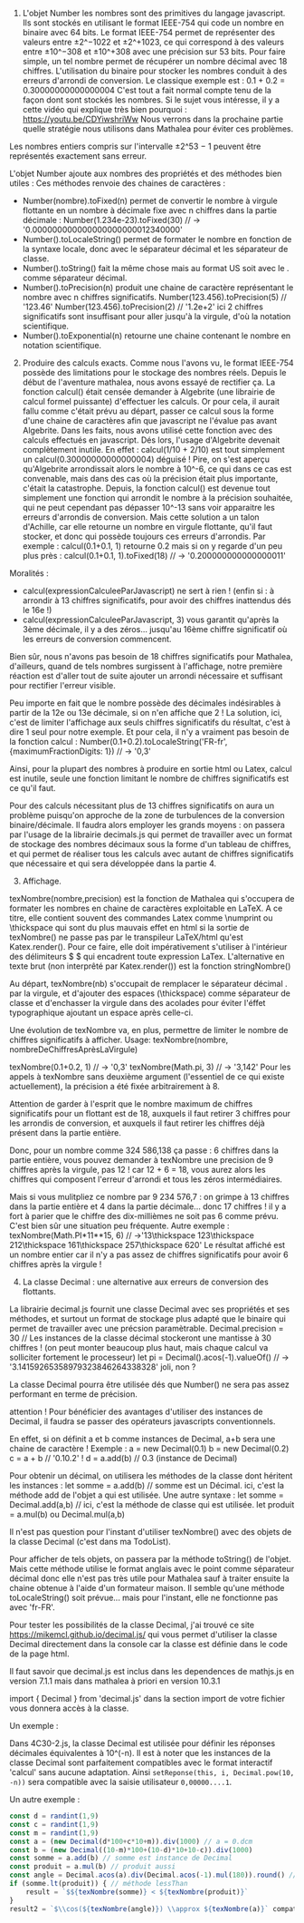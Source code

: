 1. L'objet Number
les nombres sont des primitives du langage javascript. Ils sont stockés en utilisant le format IEEE-754 qui code un nombre en binaire avec 64 bits.
Le format IEEE-754 permet de représenter des valeurs entre ±2^−1022 et ±2^+1023, ce qui correspond à des valeurs entre ±10^−308 et ±10^+308 avec une précision sur 53 bits.
Pour faire simple, un tel nombre permet de récupérer un nombre décimal avec 18 chiffres.
L'utilisation du binaire pour stocker les nombres conduit à des erreurs d'arrondi de conversion.
Le classique exemple est : 0.1 + 0.2 = 0.30000000000000004
C'est tout a fait normal compte tenu de la façon dont sont stockés les nombres. Si le sujet vous intéresse, il y a cette vidéo qui explique très bien pourquoi : https://youtu.be/CDYiwshriWw
Nous verrons dans la prochaine partie quelle stratégie nous utilisons dans Mathalea pour éviter ces problèmes.

Les nombres entiers compris sur l'intervalle ±2^53 − 1 peuvent être représentés exactement sans erreur.

L'objet Number ajoute aux nombres des propriétés et des méthodes bien utiles :
Ces méthodes renvoie des chaines de caractères :
- Number(nombre).toFixed(n) permet de convertir le nombre à virgule flottante en un nombre à décimale fixe avec n chiffres dans la partie décimale :
Number(1.234e-23).toFixed(30) // -> '0.000000000000000000000012340000'
- Number().toLocaleString() permet de formater le nombre en fonction de la syntaxe locale, donc avec le séparateur décimal et les séparateur de classe.
- Number().toString() fait la même chose mais au format US soit avec le . comme séparateur décimal.
- Number().toPrecision(n) produit une chaine de caractère représentant le nombre avec n chiffres significatifs.
Number(123.456).toPrecision(5) // '123.46'
Number(123.456).toPrecision(2) // '1.2e+2' ici 2 chiffres significatifs sont insuffisant pour aller jusqu'à la virgule, d'où la notation scientifique.
- Number().toExponential(n) retourne une chaine contenant le nombre en notation scientifique.

2. Produire des calculs exacts.
Comme nous l'avons vu, le format IEEE-754 possède des limitations pour le stockage des nombres réels.
Depuis le début de l'aventure mathalea, nous avons essayé de rectifier ça.
La fonction calcul() était censée demander à Algebrite (une librairie de calcul formel puissante) d'effectuer les calculs. Or pour cela, il aurait fallu comme c'était prévu au départ, passer ce calcul sous la forme d'une chaine de caractères afin que javascript ne l'évalue pas avant Algebrite.
Dans les faits, nous avons utilisé cette fonction avec des calculs effectués en javascript. Dés lors, l'usage d'Algebrite devenait complètement inutile.
En effet : calcul(1/10 + 2/10) est tout simplement un calcul(0.30000000000000004) déguisé !
Pire, on s'est aperçu qu'Algebrite arrondissait alors le nombre à 10^-6, ce qui dans ce cas est convenable, mais dans des cas où la précision était plus importante, c'était la catastrophe.
Depuis, la fonction calcul() est devenue tout simplement une fonction qui arrondit le nombre à la précision souhaitée, qui ne peut cependant pas dépasser 10^-13 sans voir apparaitre les erreurs d'arrondis de conversion.
Mais cette solution a un talon d'Achille, car elle retourne un nombre en virgule flottante, qu'il faut stocker, et donc qui possède toujours ces erreurs d'arrondis.
Par exemple : calcul(0.1+0.1, 1) retourne 0.2 mais si on y regarde d'un peu plus près :
calcul(0.1+0.1, 1).toFixed(18) // -> '0.200000000000000011'

Moralités :
- calcul(expressionCalculeeParJavascript) ne sert à rien ! (enfin si : à arrondir à 13 chiffres significatifs, pour avoir des chiffres inattendus dés le 16e !)
- calcul(expressionCalculeeParJavascript, 3) vous garantit qu'après la 3ème décimale, il y a des zéros... jusqu'au 16ème chiffre significatif où les erreurs de conversion commencent.

Bien sûr, nous n'avons pas besoin de 18 chiffres significatifs pour Mathalea, d'ailleurs, quand de tels nombres surgissent à l'affichage, notre première réaction est d'aller tout de suite ajouter un arrondi nécessaire et suffisant pour rectifier l'erreur visible.

Peu importe en fait que le nombre possède des décimales indésirables à partir de la 12e ou 13e décimale, si on n'en affiche que 2 !
La solution, ici, c'est de limiter l'affichage aux seuls chiffres significatifs du résultat, c'est à dire 1 seul pour notre exemple.
Et pour cela, il n'y a vraiment pas besoin de la fonction calcul :
Number(0.1+0.2).toLocaleString('FR-fr', {maximumFractionDigits: 1}) // -> '0,3'

Ainsi, pour la plupart des nombres à produire en sortie html ou Latex, calcul est inutile, seule une fonction limitant le nombre de chiffres significatifs est ce qu'il faut.

Pour des calculs nécessitant plus de 13 chiffres significatifs on aura un problème puisqu'on approche de la zone de turbulences de la conversion binaire/décimale.
Il faudra alors employer les grands moyens : on passera par l'usage de la librairie decimals.js qui permet de travailler avec un format de stockage des nombres décimaux sous la forme d'un tableau de chiffres, et qui permet de réaliser tous les calculs avec autant de chiffres significatifs que nécessaire et qui sera développée dans la partie 4.

3. Affichage.

texNombre(nombre,precision) est la fonction de Mathalea qui s'occupera de formater les nombres en chaine de caractères exploitable en LaTeX. A ce titre, elle contient souvent des commandes Latex comme \numprint ou \thickspace qui sont du plus mauvais effet en html si la sortie de texNombre() ne passe pas par le transpileur LaTeX/html qu'est Katex.render(). Pour ce faire, elle doit impérativement s'utiliser à l'intérieur des délimiteurs $  $ qui encadrent toute expression LaTex.
L'alternative en texte brut (non interprêté par Katex.render()) est la fonction stringNombre()

Au départ, texNombre(nb) s'occupait de remplacer le séparateur décimal . par la virgule, et d'ajouter des espaces (\thickspace) comme séparateur de classe et d'enchasser la virgule dans des acolades pour éviter l'éffet typographique ajoutant un espace après celle-ci.

Une évolution de texNombre va, en plus, permettre de limiter le nombre de chiffres significatifs à afficher.
Usage: texNombre(nombre, nombreDeChiffresAprèsLaVirgule)

texNombre(0.1+0.2, 1) // -> '0,3'
texNombre(Math.pi, 3) // -> '3,142'
Pour les appels à texNombre sans deuxième argument (l'essentiel de ce qui existe actuellement), la précision a été fixée arbitrairement à 8.

Attention de garder à l'esprit que le nombre maximum de chiffres significatifs pour un flottant est de 18, auxquels il faut retirer 3 chiffres pour les arrondis de conversion, et auxquels il faut retirer les chiffres déjà présent dans la partie entière.

Donc, pour un nombre comme 324 586,138 ça passe : 6 chiffres dans la partie entière, vous pouvez demander à texNombre une precision de 9 chiffres après la virgule, pas 12 ! car 12 + 6 = 18, vous aurez alors les chiffres qui composent l'erreur d'arrondi et tous les zéros intermédiaires.

Mais si vous mulitpliez ce nombre par 9 234 576,7 : on grimpe à 13 chiffres dans la partie entière et 4 dans la partie décimale... donc 17 chiffres ! il y a fort à parier que le chiffre des dix-millièmes ne soit pas 6 comme prévu.
C'est bien sûr une situation peu fréquente.
Autre exemple :
texNombre(Math.PI*11**15, 6) // ->'13\\thickspace 123\\thickspace 212\\thickspace 161\\thickspace 257\\thickspace 620' 
Le résultat affiché est un nombre entier car il n'y a pas assez de chiffres significatifs pour avoir 6 chiffres après la virgule !

4. La classe Decimal : une alternative aux erreurs de conversion des flottants.

La librairie decimal.js fournit une classe Decimal avec ses propriétés et ses méthodes, et surtout un format de stockage plus adapté que le binaire qui permet de travailler avec une précsion paramètrable.
Decimal.precision = 30 // Les instances de la classe décimal stockeront une mantisse à 30 chiffres ! (on peut monter beaucoup plus haut, mais chaque calcul va solliciter fortement le processeur)
let pi = Decimal().acos(-1).valueOf() // -> '3.14159265358979323846264338328' joli, non ?

La classe Decimal pourra être utilisée dés que Number() ne sera pas assez performant en terme de précision.

attention ! Pour bénéficier des avantages d'utiliser des instances de Decimal, il faudra se passer des opérateurs javascripts conventionnels.

En effet, si on définit a et b comme instances de Decimal, a+b sera une chaine de caractère !
Exemple : 
a = new Decimal(0.1)
b = new Decimal(0.2)
c = a + b // '0.10.2' !
d = a.add(b) // 0.3 (instance de Decimal)

Pour obtenir un décimal, on utilisera les méthodes de la classe dont héritent les instances :
let somme = a.add(b) // somme est un Décimal. ici, c'est la méthode add de l'objet a qui est utilisée.
Une autre syntaxe :
let somme = Decimal.add(a,b) // ici, c'est la méthode de classe qui est utilisée.
let produit = a.mul(b) ou Decimal.mul(a,b)

Il n'est pas question pour l'instant d'utiliser texNombre() avec des objets de la classe Decimal (c'est dans ma TodoList).

Pour afficher de tels objets, on passera par la méthode toString() de l'objet.
Mais cette méthode utilise le format anglais avec le point comme séparateur décimal donc elle n'est pas très utile pour Mathalea sauf à traiter ensuite la chaine obtenue à l'aide d'un formateur maison.
Il semble qu'une méthode toLocaleString() soit prévue... mais pour l'instant, elle ne fonctionne pas avec 'fr-FR'.

Pour tester les possibilités de la classe Decimal, j'ai trouvé ce site https://mikemcl.github.io/decimal.js/ qui vous permet d'utiliser la classe Decimal directement dans la console car la classe est définie dans le code de la page html.

Il faut savoir que decimal.js est inclus dans les dependences de mathjs.js en version 7.1.1 mais dans mathalea à priori en version 10.3.1

import { Decimal } from 'decimal.js' dans la section import de votre fichier vous donnera accès à la classe.

Un exemple :

Dans 4C30-2.js, la classe Decimal est utilisée pour définir les réponses décimales équivalentes à 10^(-n). Il est à noter que les instances de la classe Decimal sont parfaitement compatibles avec le format interactif 'calcul' sans aucune adaptation. Ainsi `setReponse(this, i, Decimal.pow(10, -n))` sera compatible avec la saisie utilisateur `0,00000....1`.

Un autre exemple :
```js
const d = randint(1,9)
const c = randint(1,9)
const m = randint(1,9)
const a = (new Decimal(d*100+c*10+m)).div(1000) // a = 0.dcm
const b = (new Decimal((10-m)*100+(10-d)*10+10-c)).div(1000)
const somme = a.add(b) // somme est instance de Decimal
const produit = a.mul(b) // produit aussi
const angle = Decimal.acos(a).div(Decimal.acos(-1).mul(180)).round() // angle entier en degré dont le cosinus s'approche de a.
if (somme.lt(produit)) { // méthode lessThan
    result = `$${texNombre(somme)} < ${texNombre(produit)}` 
}
result2 = `$\\cos(${texNombre(angle)}) \\approx ${texNombre(a)}` compatible avec la classe Decimal.
```

